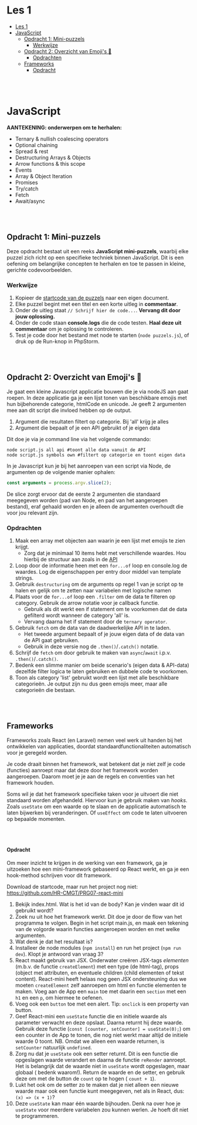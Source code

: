 # Les 1

- [Les 1](#les-1)
- [JavaScript](#javascript)
  - [Opdracht 1: Mini-puzzels](#opdracht-1-mini-puzzels)
    - [Werkwijze](#werkwijze)
  - [Opdracht 2: Overzicht van Emoji's 🤯](#opdracht-2-overzicht-van-emojis-)
    - [Opdrachten](#opdrachten)
  - [Frameworks](#frameworks)
      - [Opdracht](#opdracht)

<br><br>

# JavaScript

**AANTEKENING: onderwerpen om te herhalen:**

- Ternary & nullish coalescing operators
- Optional chaining
- Spread & rest
- Destructuring Arrays & Objects
- Arrow functions & this scope
- Events
- Array & Object Iteration
- Promises
- Try/catch
- Fetch
- Await/async

<br><br>

## Opdracht 1: Mini-puzzels

Deze opdracht bestaat uit een reeks **JavaScript mini-puzzels**, waarbij elke puzzel zich richt op een specifieke
techniek binnen JavaScript. Dit is een oefening om belangrijke concepten te herhalen en toe te passen in kleine,
gerichte codevoorbeelden.

### Werkwijze

1. Kopieer de [startcode van de puzzels](../startcode/les1/puzzels.js) naar een eigen document.
2. Elke puzzel begint met een titel en een korte uitleg in **commentaar**.
3. Onder de uitleg staat `// Schrijf hier de code...`. **Vervang dit door jouw oplossing.**
4. Onder de code staan **console.logs** die de code testen. **Haal deze uit commentaar** om je oplossing te controleren.
5. Test je code door het bestand met node te starten (`node puzzels.js`), of druk op de Run-knop in PhpStorm.

<br><br>

## Opdracht 2: Overzicht van Emoji's 🤯

Je gaat een kleine Javascript applicatie bouwen die je via nodeJS aan
gaat roepen. In deze applicatie ga je een lijst tonen van beschikbare emojis met
hun bijbehorende categorie, htmlCode en unicode. Je geeft 2 argumenten mee
aan dit script die invloed hebben op de output.

1. Argument die resultaten filtert op categorie. Bij 'all' krijg je alles
2. Argument die bepaalt of je een API gebruikt of je eigen data

Dit doe je via je command line via het volgende commando:

```shell
node script.js all api #toont alle data vanuit de API
node script.js symbols own #filtert op categorie en toont eigen data
```

In je Javascript kun je bij het aanroepen van een script via Node,
de argumenten op de volgende manier ophalen:

```javascript
const arguments = process.argv.slice(2);
```

De slice zorgt ervoor dat de eerste 2 argumenten die standaard
meegegeven worden (pad van Node, en pad van het aangeroepen bestand),
eraf gehaald worden en je alleen de argumenten overhoudt die voor jou
relevant zijn.

### Opdrachten

1. Maak een array met objecten aan waarin je een lijst met emojis te zien krijgt.
    * Zorg dat je minimaal 10 items hebt met verschillende waardes. Hou hierbij de structuur aan zoals in
      de [API](https://emojihub.yurace.pro/api/all)
2. Loop door de informatie heen met een `for...of` loop en console.log de waardes. Log de eigenschappen
   per entry door middel van template strings.
3. Gebruik `destructuring` om de arguments op regel 1 van je script op te halen en gelijk om te zetten naar variabelen
   met logische namen
4. Plaats voor de `for...of` loop een `.filter` om de data te filteren op category. Gebruik de arrow notatie voor je
   callback functie.
    * Gebruik als dit werkt een if statement om te voorkomen dat de data gefilterd wordt wanneer de category 'all' is.
    * Vervang daarna het if statement door de `ternary operator`.
5. Gebruik `fetch` om de data van de daadwerkelijke API in te laden.
    * Het tweede argument bepaalt of je jouw eigen data of de data van de API gaat gebruiken.
    * Gebruik in deze versie nog de `.then()`/`.catch()` notatie.
6. Schrijf de `fetch` om door gebruik te maken van `async`/`await` i.p.v. `.then()`/`.catch()`.
7. Bedenk een slimme manier om beide scenario's (eigen data & API-data) dezelfde filter logica
   te laten gebruiken en dubbele code te voorkomen.
8. Toon als category 'list' gebruikt wordt een lijst met alle beschikbare categorieën. Je output zijn nu dus geen emojis
   meer,
   maar alle categorieën die bestaan.

<br><br>

## Frameworks

Frameworks zoals React (en Laravel) nemen veel werk uit handen bij het ontwikkelen van applicaties, doordat
standaardfunctionaliteiten automatisch voor je geregeld worden.

Je code draait binnen het framework, wat betekent dat je niet zelf je code (functies) aanroept maar dat deze
door het framework worden aangeroepen. Daarom moet je je aan de regels en conventies van het framework houden.

Soms wil je dat het framework specifieke taken voor je uitvoert die niet standaard worden afgehandeld. Hiervoor kun je
gebruik maken van *hooks*. Zoals `useState` om een waarde op te slaan en de applicatie automatisch te laten bijwerken
bij veranderingen. Of `useEffect` om code te laten uitvoeren op bepaalde momenten.

<br><br>

#### Opdracht

Om meer inzicht te krijgen in de werking van een framework, ga je uitzoeken hoe een mini-framework gebaseerd op React
werkt, en ga je een hook-method schrijven voor dit framework.

Download de startcode, maar run het project nog niet: https://github.com/HR-CMGT/PRG07-react-mini

1. Bekijk index.html. Wat is het id van de body? Kan je vinden waar dit id gebruikt wordt?
2. Zoek nu uit hoe het framework werkt. Dit doe je door de flow van het programma te volgen. Begin in het script
   main.js, en maak een tekening van de volgorde waarin functies aangeroepen worden en met welke argumenten.
3. Wat denk je dat het resultaat is?
4. Installeer de node modules (`npm install`) en run het project (`npm run dev`). Klopt je antwoord van vraag 3?
5. React maakt gebruik van JSX. Onderwater creëren JSX-tags *elementen* (m.b.v. de functie `createElement`) met een
   type (de html-tag), props (object met attributen, en eventuele children (child elementen of tekst content).
   React-mini heeft helaas nog geen JSX ondersteuning dus we moeten
   `createElement` zelf aanroepen om html en functie elementen te maken. Voeg aan de App een `main` toe met daarin een
   `section` met een `h1` en een `p`, om hiermee te oefenen.
6. Voeg ook een `button` toe met een alert. Tip: `onclick` is een property van button.
7. Geef React-mini een `useState` functie die en initiele waarde als parameter verwacht en deze opslaat. Daarna returnt
   hij deze waarde. Gebruik deze functie (`const [counter, setCounter] = useState(0);`) om een counter in de App te
   tonen, die nog niet werkt maar altijd de initiele waarde 0 toont. NB. Omdat we alleen een waarde returnen, is
   `setCounter` natuurlijk `undefined`.
8. Zorg nu dat je `useState` ook een setter returnt. Dit is een functie die opgeslagen waarde verandert en daarna de
   functie `reRender` aanroept. Het is belangrijk dat de waarde niet in `useState` wordt opgeslagen, maar globaal (
   bedenk waarom!). Return de waarde en de setter, en gebruik deze om met de button de `count` op te hogen (
   `count + 1`).
9. Lukt het ook om de setter zo te maken dat je niet alleen een nieuwe waarde maar ook een functie kunt meegegeven, net
   als in React, dus: `(x) => (x + 1)`?
10. Deze `useState` kan maar één waarde bijhouden. Denk na over hoe je `useState` voor meerdere variabelen zou kunnen
    werlen. Je hoeft dit niet te programmeren.


